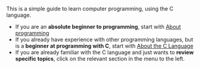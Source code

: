 This is a simple guide to learn computer programming, using the C language.

- If you are an **absolute beginner to programming**, start with [About programming](introduction/about-programming.md)
- If you already have experience with other programming languages, but is a **beginner at programming with C**, start with [About the C Language](introduction/about-c.md)
- If you are already familiar with the C language and just wants to **review specific topics**, click on the relevant section in the menu to the left.
